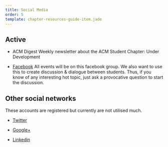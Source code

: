 ```yaml
---
title: Social Media
order: 5
template: chapter-resources-guide-item.jade
---
```


## Active

* ACM Digest
  Weekly newsletter about the ACM Student Chapter: Under Development

* <span class="ss-icon ss-facebook"></span> [Facebook](https://www.facebook.com/groups/ImperialACM)
  All events will be on this facebook group. We also want to use this to create
  discussion & dialogue between students. Thus, if you know of any interesting
  hot topic, just ask a provocative question to start the discussion.

## Other social networks

These accounts are registered but currently are not utilised much.

* <span class="ss-icon ss-twitter"></span> [Twitter](https://twitter.com/imperialacm)

* <span class="ss-icon ss-googleplus"></span> [Google+](https://plus.google.com/u/0/communities/114497947449485471277)

* <span class="ss-icon ss-linkedin"></span> [Linkedin](https://www.linkedin.com/groups/Imperial-College-London-ACM-Student-6522268)
